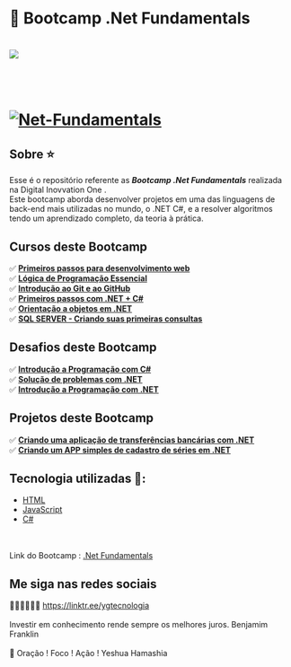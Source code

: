 # 🤙  Bootcamp .Net Fundamentals

<h1>
    <img src="https://i.ibb.co/0Zyx5Qm/205aef8e-566a-4706-af71-652ddd18135d.png" border="0"> 
</h1>
<br>
<br>
<h1>
    <a href="https://digitalinnovation.one/bootcamps/net-fundamentals?ref=certificate/9B661278">
        <img src="https://i.ibb.co/vVMTBz6/Net-Fundamentals.jpg" alt="Net-Fundamentals" border="0">
    </a> 
</h1>
 
## Sobre ⭐️

Esse é o repositório referente as ***Bootcamp .Net Fundamentals***  realizada na Digital Inovvation One  .
<br>
Este bootcamp aborda desenvolver projetos em uma das linguagens de back-end mais utilizadas no mundo, o .NET C#, e a resolver algoritmos tendo um aprendizado completo, da teoria à prática.
<br>

## Cursos deste Bootcamp 

✅ **<a href="https://certificates.digitalinnovation.one/386F7F25">Primeiros passos para desenvolvimento web</a>**<br>
✅ **<a href="https://certificates.digitalinnovation.one/9250CE9F">Lógica de Programação Essencial</a>**<br>
✅ **<a href="https://certificates.digitalinnovation.one/200FFE60">Introdução ao Git e ao GitHub</a>**<br>
✅ **<a href="">Primeiros passos com .NET + C#</a>**<br>
✅ **<a href="">Orientação a objetos em .NET</a>**<br>
✅ **<a href="">SQL SERVER - Criando suas primeiras consultas</a>**<br>

## Desafios deste Bootcamp 

✅ **<a href="">Introdução a Programação com C#</a>**<br>
✅ **<a href="">Solução de problemas com .NET</a>**<br>
✅ **<a href="">Introdução a Programação com .NET</a>**<br>

## Projetos deste Bootcamp 

✅ **<a href="">Criando uma aplicação de transferências bancárias com .NET</a>**<br>
✅ **<a href="">Criando um APP simples de cadastro de séries em .NET</a>**<br>

## Tecnologia utilizadas 🚀:

* <a href="https://www.w3schools.com/html">HTML</a> 
* <a href="https://developer.mozilla.org/pt-BR/docs/Aprender/JavaScript">JavaScript</a>
* <a href="https://docs.microsoft.com/pt-br/dotnet/csharp/">C#</a>
<br>
<br>				
Link do Bootcamp : <a href="https://digitalinnovation.one/bootcamps/net-fundamentals">.Net Fundamentals</a>
<br>

 ## Me siga nas redes sociais

🧑🏼‍💻👩🏼‍💻 https://linktr.ee/ygtecnologia 
<br>
<br> 
Investir em conhecimento rende sempre os melhores juros. Benjamim Franklin
<br>
<br> 
🙏 Oração ! Foco ! Ação ! Yeshua Hamashia